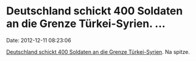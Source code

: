 Deutschland schickt 400 Soldaten an die Grenze Türkei-Syrien. \...
==================================================================

Date: 2012-12-11 08:23:06

[Deutschland schickt 400 Soldaten an die Grenze
Türkei-Syrien](http://www.dw.de/german-cabinet-decides-to-send-troops-to-turkey-syria-border/a-16430831).
Na spitze.
